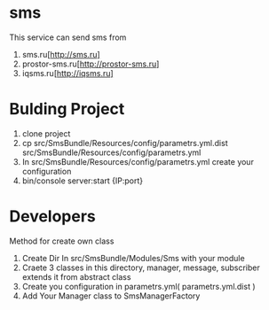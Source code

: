 sms
===

This service can send sms from
1. sms.ru[http://sms.ru]
2. prostor-sms.ru[http://prostor-sms.ru]
3. iqsms.ru[http://iqsms.ru]


Bulding Project
===
1. clone project
2. cp src/SmsBundle/Resources/config/parametrs.yml.dist src/SmsBundle/Resources/config/parametrs.yml
3. In src/SmsBundle/Resources/config/parametrs.yml create your configuration
4. bin/console server:start {IP:port}

Developers
===
Method for create own class
1. Create Dir In src/SmsBundle/Modules/Sms with your module
2. Craete 3 classes in this directory, manager, message, subscriber extends it from abstract class
3. Create you configuration in parametrs.yml( parametrs.yml.dist )
4. Add Your Manager class to SmsManagerFactory




